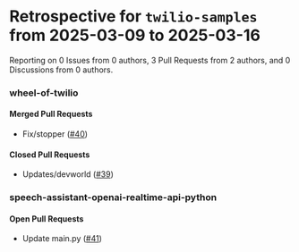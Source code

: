 # Retrospective for `twilio-samples` from 2025-03-09 to 2025-03-16

Reporting on 0 Issues from 0 authors, 3 Pull Requests from 2 authors, and 0 Discussions from 0 authors.


### wheel-of-twilio

#### Merged Pull Requests

- Fix/stopper ([#40](https://github.com/twilio-samples/wheel-of-twilio/pull/40))

#### Closed Pull Requests

- Updates/devworld ([#39](https://github.com/twilio-samples/wheel-of-twilio/pull/39))

### speech-assistant-openai-realtime-api-python

#### Open Pull Requests

- Update main.py ([#41](https://github.com/twilio-samples/speech-assistant-openai-realtime-api-python/pull/41))